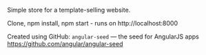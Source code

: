 Simple store for a template-selling website.

Clone, npm install, npm start - runs on http://localhost:8000

Created using GitHub: `angular-seed` — the seed for AngularJS apps
https://github.com/angular/angular-seed